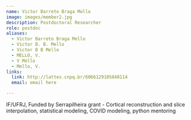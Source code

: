 ```yaml
---
name: Victor Barreto Braga Mello
image: images/member2.jpg
description: Postdoctoral Researcher
role: postdoc
aliases:
  - Victor Barreto Braga Mello
  - Victor B. B. Mello
  - Victor B B Mello
  - MELLO, V.
  - V Mello
  - Mello, V.
links:
  link: http://lattes.cnpq.br/6066129105848114
  email: email here

---
```


IF/UFRJ, Funded by Serrapilheira grant - Cortical reconstruction and slice interpolation, statistical modeling, COVID modeling, python mentoring
